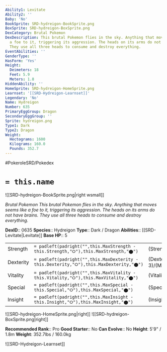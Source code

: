 ```yaml
---
Ability1: Levitate
Ability2: ''
Baby: 'No'
BookSprite: SRD-hydreigon-BookSprite.png
BoxSprite: SRD-hydreigon-BoxSprite.png
DexCategory: Brutal Pokemon
DexDescription: This brutal Pokemon flies in the sky. Anything that moves seems like
  a foe to it, triggering its aggression. The heads on its arms do not have brains.
  They use all three heads to consume and destroy everything.
EventAbilities: ''
GenderType: ''
HasForm: 'Yes'
Height:
  Deimeters: 18
  Feet: 5.9
  Meters: 1.8
HiddenAbility: ''
HomeSprite: SRD-hydreigon-HomeSprite.png
Learnset: '[[SRD-Hydreigon-Learnset]]'
Legendary: 'No'
Name: Hydreigon
Number: 635
PrimaryEggGroup: Dragon
SecondaryEggGroup: ''
Sprite: hydreigon.png
Type1: Dark
Type2: Dragon
Weight:
  Hectograms: 1600
  Kilograms: 160.0
  Pounds: 352.7
---
```


#PokeroleSRD/Pokedex

# `= this.name`

![[SRD-hydreigon-BookSprite.png|right wsmall]]

*Brutal Pokemon*
*This brutal Pokemon flies in the sky. Anything that moves seems like a foe to it, triggering its aggression. The heads on its arms do not have brains. They use all three heads to consume and destroy everything.*

**DexID**:: 0635
**Species**:: Hydreigon
**Type**:: Dark / Dragon
**Abilities**:: [[SRD-Levitate|Levitate]]
**Base HP**:: 5

|           |                                                                                        |                                          |
| --------- | -------------------------------------------------------------------------------------- | ---------------------------------------- |
| Strength  | `= padleft(padright("",this.MaxStrength - this.Strength,"⭘"),this.MaxStrength,"⬤")`    | (Strength::3)/(MaxStrength::6)   |
| Dexterity | `= padleft(padright("",this.MaxDexterity - this.Dexterity,"⭘"),this.MaxDexterity,"⬤")` | (Dexterity:: 3)/(MaxDexterity::6) |
| Vitality  | `= padleft(padright("",this.MaxVitality - this.Vitality,"⭘"),this.MaxVitality,"⬤")`    | (Vitality::2)/(MaxVitality::5)   |
| Special   | `= padleft(padright("",this.MaxSpecial - this.Special,"⭘"),this.MaxSpecial,"⬤")`       | (Special::3)/(MaxSpecial::7)     |
| Insight   | `= padleft(padright("",this.MaxInsight - this.Insight,"⭘"),this.MaxInsight,"⬤")`       | (Insight::2)/(MaxInsight::4)     |

![[SRD-hydreigon-HomeSprite.png|right]]
![[SRD-hydreigon-BoxSprite.png|right]]

**Recommended Rank**:: Pro
**Good Starter**:: No
**Can Evolve**:: No
**Height**: 5'9" / 1.8m
**Weight**: 352.7lbs / 160.0kg

![[SRD-Hydreigon-Learnset]]
